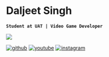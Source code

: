 # Daljeet Singh
**`Student at UAT | Video Game Developer`**

![](https://i.imgur.com/QktoRPO.png)


<p align="left">
      <a href="https://github.com/Dalmontron05">
         <img alt="github" title="aren't you already on my github?" src="https://custom-icon-badges.demolab.com/badge/Github-black.svg?logo=mark-github&style=for-the-badge"/></a> 
      <a href="https://www.youtube.com/@dalmontron">
         <img alt="youtube" title="watch my shit videos" src="https://custom-icon-badges.demolab.com/badge/Youtube-red.svg?logo=youtube&style=for-the-badge"/></a> 
      <a href="https://www.instagram.com/dalmontron">
         <img alt="instagram" title="at least it's not twitter" src="https://custom-icon-badges.demolab.com/badge/Instagram-purple.svg?logo=instagram&style=for-the-badge"/></a>
   </p>